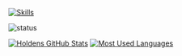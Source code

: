 [![Skills](https://skillicons.dev/icons?i=blender,cpp,discord,bots,js,pr,ps,py,replit,vscode&perline=5)](https://skillicons.dev)

![status](https://nocache.advaith.workers.dev?url=https://img.shields.io/endpoint?url=https://dev.discordprofiles.me/api/badge/status/676578053169872896?simple=true)

<a href="#">![Holdens GitHub Stats](https://github-readme-stats.vercel.app/api?username=HHRobotic&show_icons=true&theme=synthwave)</a>
<a href="#">![Most Used Languages](https://github-readme-stats.vercel.app/api/top-langs/?username=HHRobotic&layout=compact&theme=synthwave&count_private=true)</a>
